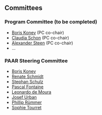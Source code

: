 ## Committees

### Program Committee (to be completed)

* <a href="https://cgi.csc.liv.ac.uk/~konev/">Boris Konev</a> (PC co-chair)
* <a href="https://userpages.uni-koblenz.de/~obermaie/">Claudia Schon</a> (PC co-chair)
* <a href="https://www.alexandersteen.de/">Alexander Steen</a> (PC co-chair)
* ...

### PAAR Steering Committee

* <a href="https://cgi.csc.liv.ac.uk/~konev/">Boris Konev</a>
* <a href="http://www.cs.man.ac.uk/~schmidt/">Renate Schmidt</a>
* <a href="https://wwwlehre.dhbw-stuttgart.de/~sschulz/DHBW_Stephan_Schulz/Stephan_Schulz.html">Stephan Schulz</a>
* <a href="https://people.montefiore.uliege.be/pfontain/">Pascal Fontaine</a>
* <a href="http://leodemoura.github.io/">Leonardo de Moura</a>
* <a href="https://people.ciirc.cvut.cz/~urbanjo3/">Josef Urban</a>
* <a href="http://www.philipp.ruemmer.org/">Phillip Rümmer</a>
* <a href="https://www.mpi-inf.mpg.de/departments/automation-of-logic/people/sophie-tourret/">Sophie Tourret</a>

